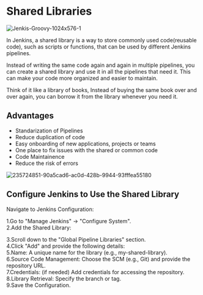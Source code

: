 # Shared Libraries

![Jenkis-Groovy-1024x576-1](https://github.com/user-attachments/assets/aad14eae-164f-42a2-a145-2a671dd90a02)

In Jenkins, a shared library is a way to store commonly used code(reusable code), such as scripts or functions, that can be used by different 
Jenkins pipelines. 

Instead of writing the same code again and again in multiple pipelines, you can create a shared library and use it in all the pipelines
that need it. This can make your code more organized and easier to maintain. 

Think of it like a library of books, Instead of buying the same book over and over again, you can borrow it from the library whenever you need it.

## Advantages

- Standarization of Pipelines
- Reduce duplication of code
- Easy onboarding of new applications, projects or teams
- One place to fix issues with the shared or common code
- Code Maintainence 
- Reduce the risk of errors

![235724851-90a5cad6-ac0d-428b-9944-93fffea55180](https://github.com/user-attachments/assets/a9be0116-2514-43c6-b558-325bc40a07f9)

## Configure Jenkins to Use the Shared Library
Navigate to Jenkins Configuration:

1.Go to "Manage Jenkins" → "Configure System".<br>
2.Add the Shared Library:

3.Scroll down to the "Global Pipeline Libraries" section.<br>
4.Click "Add" and provide the following details:<br>
5.Name: A unique name for the library (e.g., my-shared-library).<br>
6.Source Code Management: Choose the SCM (e.g., Git) and provide the repository URL.<br>
7.Credentials: (if needed) Add credentials for accessing the repository.<br>
8.Library Retrieval: Specify the branch or tag.<br>
9.Save the Configuration.
